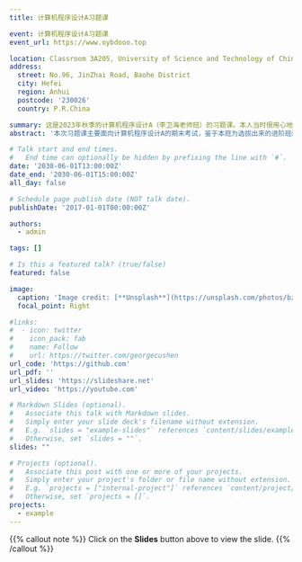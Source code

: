 ```yaml
---
title: 计算机程序设计A习题课

event: 计算机程序设计A习题课
event_url: https://www.oybdooo.top

location: Classroom 3A205, University of Science and Technology of China West Campus
address:
  street: No.96, JinZhai Road, Baohe District
  city: Hefei
  region: Anhui
  postcode: '230026'
  country: P.R.China

summary: 这是2023年秋季的计算机程序设计A（李卫海老师班）的习题课。本人当时很用心地去准备，但是似乎同学们并没有很用心去听，导致期末考试成绩整体不理想。本slide原载于我原来的博客，2025年7月12日迁移至此。
abstract: '本次习题课主要面向计算机程序设计A的期末考试，鉴于本班为选拔出来的进阶班级，所以只针对前面的选择、填空题。'

# Talk start and end times.
#   End time can optionally be hidden by prefixing the line with `#`.
date: '2030-06-01T13:00:00Z'
date_end: '2030-06-01T15:00:00Z'
all_day: false

# Schedule page publish date (NOT talk date).
publishDate: '2017-01-01T00:00:00Z'

authors:
  - admin

tags: []

# Is this a featured talk? (true/false)
featured: false

image:
  caption: 'Image credit: [**Unsplash**](https://unsplash.com/photos/bzdhc5b3Bxs)'
  focal_point: Right

#links:
#  - icon: twitter
#    icon_pack: fab
#    name: Follow
#    url: https://twitter.com/georgecushen
url_code: 'https://github.com'
url_pdf: ''
url_slides: 'https://slideshare.net'
url_video: 'https://youtube.com'

# Markdown Slides (optional).
#   Associate this talk with Markdown slides.
#   Simply enter your slide deck's filename without extension.
#   E.g. `slides = "example-slides"` references `content/slides/example-slides.md`.
#   Otherwise, set `slides = ""`.
slides: ""

# Projects (optional).
#   Associate this post with one or more of your projects.
#   Simply enter your project's folder or file name without extension.
#   E.g. `projects = ["internal-project"]` references `content/project/deep-learning/index.md`.
#   Otherwise, set `projects = []`.
projects:
  - example
---
```


{{% callout note %}}
Click on the **Slides** button above to view the slide.
{{% /callout %}}
